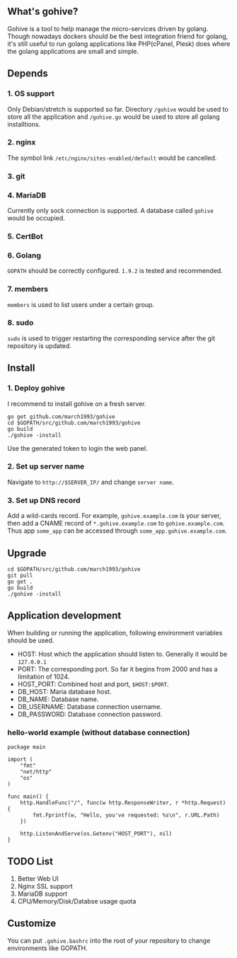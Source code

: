 ## What's gohive?
Gohive is a tool to help manage the micro-services driven by golang. Though nowadays dockers should be the best integration friend for golang, it's still useful to run golang applications like PHP(cPanel, Plesk) does where the golang applications are small and simple.


## Depends
### 1. OS support

Only Debian/stretch is supported so far. Directory `/gohive` would be used to store all the application and `/gohive.go` would be used to store all golang installtions.

### 2. nginx

The symbol link `/etc/nginx/sites-enabled/default` would be cancelled.

### 3. git

### 4. MariaDB

Currently only sock connection is supported. A database called `gohive` would be occupied.

### 5. CertBot

### 6. Golang
`GOPATH` should be correctly configured. `1.9.2` is tested and recommended.

### 7. members

`members` is used to list users under a certain group.

### 8. sudo
`sudo` is used to trigger restarting the corresponding service after the git repository is updated.

## Install
### 1. Deploy gohive
I recommend to install gohive on a fresh server.
```shell
go get github.com/march1993/gohive
cd $GOPATH/src/github.com/march1993/gohive
go build
./gohive -install
```
Use the generated token to login the web panel.

### 2. Set up server name
Navigate to `http://$SERVER_IP/` and change `server name`.

### 3. Set up DNS record
Add a wild-cards record. For example, `gohive.example.com` is your server, then add a CNAME record of `*.gohive.example.com` to `gohive.example.com`. Thus app `some_app` can be accessed through `some_app.gohive.example.com`.


## Upgrade
```shell
cd $GOPATH/src/github.com/march1993/gohive
git pull
go get .
go build
./gohive -install
```

## Application development
When building or running the application, following environment variables should be used.
* HOST: Host which the application should listen to. Generally it would be `127.0.0.1`
* PORT: The corresponding port. So far it begins from 2000 and has a limitation of 1024.
* HOST_PORT: Combined host and port, `$HOST:$PORT`.
* DB_HOST: Maria database host.
* DB_NAME: Database name.
* DB_USERNAME: Database connection username.
* DB_PASSWORD: Database connection password.

### hello-world example (without database connection)
```golang
package main

import (
	"fmt"
	"net/http"
	"os"
)

func main() {
	http.HandleFunc("/", func(w http.ResponseWriter, r *http.Request) {
		fmt.Fprintf(w, "Hello, you've requested: %s\n", r.URL.Path)
	})

	http.ListenAndServe(os.Getenv("HOST_PORT"), nil)
}
```


## TODO List
1. Better Web UI
2. Nginx SSL support
3. MariaDB support
4. CPU/Memory/Disk/Databse usage quota


## Customize
You can put `.gohive.bashrc` into the root of your repository to change environments like GOPATH.

